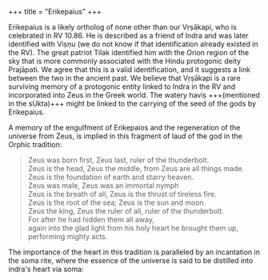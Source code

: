 +++
title = "Erikepaius"
+++

Erikepaius is a likely ortholog of none other than our Vṛṣākapi, who is celebrated in RV 10.86. He is described as a friend of Indra and was later identified with Viṣṇu (we do not know if that identification already existed in the RV). The great patriot Tilak identified him with the Orion region of the sky that is more commonly associated with the Hindu protogonic deity Prajāpati. We agree that this is a valid identification, and it suggests a link between the two in the ancient past. We believe that Vṛṣākapi is a rare surviving memory of a protogonic entity linked to Indra in the RV and incorporated into Zeus in the Greek world. The watery haviṣ +++(mentioned in the sUkta)+++ might be linked to the carrying of the seed of the gods by Erikepaius.

A memory of the engulfment of Erikepaios and the regeneration of the universe from Zeus, is implied in this  fragment of laud of the god in the Orphic tradition:

> Zeus was born first, Zeus last, ruler of the thunderbolt.  
Zeus is the head, Zeus the middle, from Zeus are all things made.  
Zeus is the foundation of earth and starry heaven.  
Zeus was male, Zeus was an immortal nymph  
Zeus is the breath of all, Zeus is the thrust of tireless fire.  
Zeus is the root of the sea; Zeus is the sun and moon.  
Zeus the king, Zeus the ruler of all, ruler of the thunderbolt.  
For after he had hidden them all away,  
again into the glad light from his holy heart he brought them up,  
performing mighty acts.

The importance of the heart in this tradition is paralleled  by an incantation in the soma rite, where the essence of the universe is said to be distilled into indra's heart via soma:

